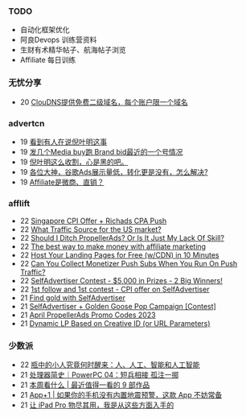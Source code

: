 ### TODO
-  自动化框架优化
-  阿良Devops 训练营资料
-  生财有术精华帖子、航海帖子浏览
-  Affiliate 每日训练

### 无忧分享
<!-- ruyo:START -->
-  20 [ClouDNS提供免费二级域名，每个账户限一个域名](https://51.ruyo.net/18345.html)<!-- ruyo:END -->

### advertcn
<!-- advertcn:START -->
-  19 [看到有人在说倪叶明这事](https://www.advertcn.com/forum.php?mod=viewthread&tid=110003)
-  19 [发几个Media buy跑 Brand bid最近的一个号情况](https://www.advertcn.com/forum.php?mod=viewthread&tid=109999)
-  19 [倪叶明这么收割，心是黑的吧。](https://www.advertcn.com/forum.php?mod=viewthread&tid=109998)
-  19 [各位大神，谷歌Ads展示量低，转化更是没有，怎么解决?](https://www.advertcn.com/forum.php?mod=viewthread&tid=109993)
-  19 [Affiliate是微商、直销？](https://www.advertcn.com/forum.php?mod=viewthread&tid=109991)<!-- advertcn:END -->

### afflift
<!-- afflift:START -->
-  22 [Singapore CPI Offer + Richads CPA Push](https://afflift.com/f/threads/singapore-cpi-offer-richads-cpa-push.10772/)
-  22 [What Traffic Source for the US market?](https://afflift.com/f/threads/what-traffic-source-for-the-us-market.10789/)
-  22 [Should I Ditch PropellerAds? Or Is It Just My Lack Of Skill?](https://afflift.com/f/threads/should-i-ditch-propellerads-or-is-it-just-my-lack-of-skill.10787/)
-  22 [The best way to make money with affiliate marketing](https://afflift.com/f/threads/the-best-way-to-make-money-with-affiliate-marketing.10788/)
-  22 [Host Your Landing Pages for Free &lpar;w/CDN&rpar; in 10 Minutes](https://afflift.com/f/threads/host-your-landing-pages-for-free-w-cdn-in-10-minutes.7673/)
-  22 [Can You Collect Monetizer Push Subs When You Run On Push Traffic?](https://afflift.com/f/threads/can-you-collect-monetizer-push-subs-when-you-run-on-push-traffic.10791/)
-  22 [SelfAdvertiser Contest - $5,000 in Prizes - 2 Big Winners!](https://afflift.com/f/threads/selfadvertiser-contest-5-000-in-prizes-2-big-winners.10651/)
-  22 [1st follow and 1st contest - CPI offer on SelfAdvertiser](https://afflift.com/f/threads/1st-follow-and-1st-contest-cpi-offer-on-selfadvertiser.10790/)
-  21 [Find gold with SelfAdvertiser](https://afflift.com/f/threads/find-gold-with-selfadvertiser.10784/)
-  21 [SelfAdvertiser + Golden Goose Pop Campaign [Contest]](https://afflift.com/f/threads/selfadvertiser-golden-goose-pop-campaign-contest.10767/)
-  21 [April PropellerAds Promo Codes 2023](https://afflift.com/f/threads/april-propellerads-promo-codes-2023.10657/)
-  21 [Dynamic LP Based on Creative ID &lpar;or URL Parameters&rpar;](https://afflift.com/f/threads/dynamic-lp-based-on-creative-id-or-url-parameters.9736/)<!-- afflift:END -->

### 少数派
<!-- sspai:START -->
-  22 [瓶中的小人究竟何时醒来：人、人工、智能和人工智能](https://sspai.com/post/79388)
-  21 [处理器简史｜PowerPC 04：短兵相接 孤注一掷](https://sspai.com/prime/story/sv-anecdotes-11)
-  21 [本周看什么 | 最近值得一看的 9 部作品](https://sspai.com/post/79396)
-  21 [App+1 | 如果你的手机没有内置地震预警，这款 App 不妨常备](https://sspai.com/post/73727)
-  21 [让 iPad Pro 物尽其用，我是从这些方面入手的](https://sspai.com/post/78887)<!-- sspai:END -->
